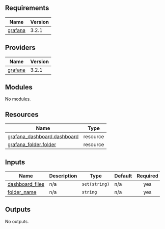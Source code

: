 <!-- BEGIN_TF_DOCS -->
## Requirements

| Name | Version |
|------|---------|
| <a name="requirement_grafana"></a> [grafana](#requirement\_grafana) | 3.2.1 |

## Providers

| Name | Version |
|------|---------|
| <a name="provider_grafana"></a> [grafana](#provider\_grafana) | 3.2.1 |

## Modules

No modules.

## Resources

| Name | Type |
|------|------|
| [grafana_dashboard.dashboard](https://registry.terraform.io/providers/grafana/grafana/3.2.1/docs/resources/dashboard) | resource |
| [grafana_folder.folder](https://registry.terraform.io/providers/grafana/grafana/3.2.1/docs/resources/folder) | resource |

## Inputs

| Name | Description | Type | Default | Required |
|------|-------------|------|---------|:--------:|
| <a name="input_dashboard_files"></a> [dashboard\_files](#input\_dashboard\_files) | n/a | `set(string)` | n/a | yes |
| <a name="input_folder_name"></a> [folder\_name](#input\_folder\_name) | n/a | `string` | n/a | yes |

## Outputs

No outputs.
<!-- END_TF_DOCS -->